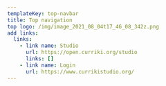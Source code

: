 ```yaml
---
templateKey: top-navbar
title: Top navigation
top logo: /img/image_2021_08_04t17_46_08_342z.png
add links:
  links:
    - link name: Studio
      url: https://open.curriki.org/studio
      links: []
    - link name: Login
      url: https://www.currikistudio.org/
---
```

